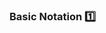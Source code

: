 ### Basic Notation :one:

<panel type="seamless" header="%%-----------------------------------------%%" expanded>
  <include src="./index.md#main" />
</panel>
